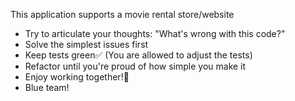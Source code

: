 This application supports a movie rental store/website

- Try to articulate your thoughts: "What's wrong with this code?"
- Solve the simplest issues first
- Keep tests green✅ (You are allowed to adjust the tests)
- Refactor until you're proud of how simple you make it
- Enjoy working together!🎉
- Blue team!